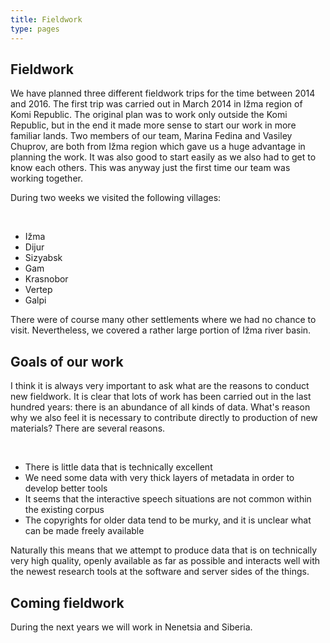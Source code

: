 ```yaml
---
title: Fieldwork
type: pages
---
```


## Fieldwork

We have planned three different fieldwork trips for the time between 2014 and 2016. The first trip was carried out in March 2014 in Ižma region of Komi Republic. The original plan was to work only outside the Komi Republic, but in the end it made more sense to start our work in more familiar lands. Two members of our team, Marina Fedina and Vasiley Chuprov, are both from Ižma region which gave us a huge advantage in planning the work. It was also good to start easily as we also had to get to know each others. This was anyway just the first time our team was working together.

During two weeks we visited the following villages:

</br>

- Ižma
- Dijur
- Sizyabsk
- Gam
- Krasnobor
- Vertep
- Galpi

There were of course many other settlements where we had no chance to visit. Nevertheless, we covered a rather large portion of Ižma river basin.

## Goals of our work

I think it is always very important to ask what are the reasons to conduct new fieldwork. It is clear that lots of work has been carried out in the last hundred years: there is an abundance of all kinds of data. What's reason why we also feel it is necessary to contribute directly to production of new materials? There are several reasons.

</br>

- There is little data that is technically excellent
- We need some data with very thick layers of metadata in order to develop better tools
- It seems that the interactive speech situations are not common within the existing corpus
- The copyrights for older data tend to be murky, and it is unclear what can be made freely available

Naturally this means that we attempt to produce data that is on technically very high quality, openly available as far as possible and interacts well with the newest research tools at the software and server sides of the things.

## Coming fieldwork

During the next years we will work in Nenetsia and Siberia.